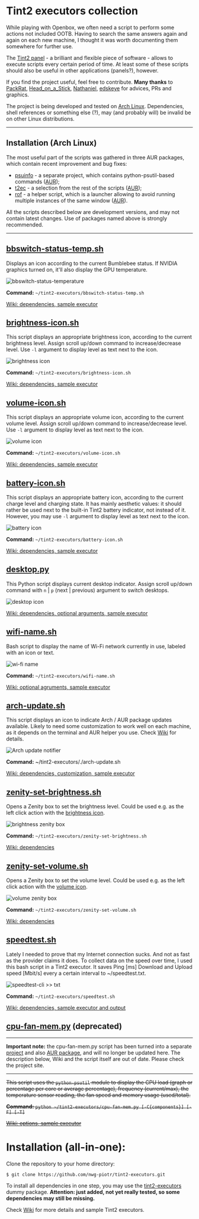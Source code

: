 # Tint2 executors collection
While playing with Openbox, we often need a script to perform some actions not included OOTB. Having to search the same answers again and again on each new machine, I thought it was worth documenting them somewhere for further use.

The [Tint2 panel](https://gitlab.com/o9000/tint2) - a brilliant and flexible piece of software - allows to execute scripts every certain period of time. At least some of these scripts should also be useful in other applications (panels?), however.

If you find the project useful, feel free to contribute. **Many thanks** to [PackRat](https://github.com/PackRat-SC2018), [Head_on_a_Stick](https://forum.archlabslinux.com/u/head_on_a_stick/summary), [Nathaniel](https://github.com/natemaia), [edskeye](https://github.com/edskeye) for advices, PRs and graphics.

The project is being developed and tested on [Arch Linux](https://www.archlinux.org). Dependencies, shell references or something else (?), may (and probably will) be invalid be on other Linux distributions.

___
## Installation (Arch Linux)
The most useful part of the scripts was gathered in three AUR packages, which contain recent improvement and bug fixes:
- [psuinfo](https://github.com/nwg-piotr/psuinfo) - a separate project, which contains python-psutil-based commands ([AUR](https://aur.archlinux.org/packages/psuinfo));
- [t2ec](https://github.com/nwg-piotr/tint2-executors/tree/master/arch-package) - a selection from the rest of the scripts ([AUR](https://aur.archlinux.org/packages/t2ec));
- [rof](https://github.com/nwg-piotr/rof) - a helper script, which is a launcher allowing to avoid running multiple instances of the same window ([AUR](https://aur.archlinux.org/packages/rof-git)).

All the scripts described below are development versions, and may not contain latest changes. Use of packages named above is strongly recommended. 
___

## [bbswitch-status-temp.sh](https://github.com/nwg-piotr/tint2-executors/blob/master/bbswitch-status-temp.sh)

Displays an icon according to the current Bumblebee status. If NVIDIA graphics turned on, it'll also display the GPU temperature.

![bbswitch-status-temperature](http://nwg.pl/wiki-tint2-executors/icon-bbswitch-status-temp.png)

**Command:** `~/tint2-executors/bbswitch-status-temp.sh`

[Wiki: dependencies, sample executor](https://github.com/nwg-piotr/tint2-executors/wiki/Bumblebee-status)

## [brightness-icon.sh](https://github.com/nwg-piotr/tint2-executors/blob/master/brightness-icon.sh)

This script displays an appropriate brightness icon, according to the current brightness level. Assign scroll up/down  command to increase/decrease level. Use `-l` argument to display level as text next to the icon.

![brightness icon](http://nwg.pl/wiki-tint2-executors/icon-brightness.png)

**Command:** `~/tint2-executors/brightness-icon.sh`

[Wiki: dependencies, sample executor](https://github.com/nwg-piotr/tint2-executors/wiki/Brightness-icon)

## [volume-icon.sh](https://github.com/nwg-piotr/tint2-executors/blob/master/volume-icon.sh)

This script displays an appropriate volume icon, according to the current volume level. Assign scroll up/down command to increase/decrease level. Use `-l` argument to display level as text next to the icon.

![volume icon](http://nwg.pl/wiki-tint2-executors/icon-volume.png)

**Command:** `~/tint2-executors/volume-icon.sh`

[Wiki: dependencies, sample executor](https://github.com/nwg-piotr/tint2-executors/wiki/Volume-icon)

## [battery-icon.sh](https://github.com/nwg-piotr/tint2-executors/blob/master/battery-icon.sh)

This script displays an appropriate battery icon, according to the current charge level and charging state. It has mainly aesthetic values: it should rather be used next to the built-in Tint2 battery indicator, not instead of it. However, you may use `-l` argument to display level as text next to the icon.

![battery icon](http://nwg.pl/wiki-tint2-executors/icon-battery.png)

**Command:** `~/tint2-executors/battery-icon.sh`

[Wiki: dependencies, sample executor](https://github.com/nwg-piotr/tint2-executors/wiki/Battery-icon)

## [desktop.py](https://github.com/nwg-piotr/tint2-executors/blob/master/desktop.py)

This Python script displays current desktop indicator. Assign scroll up/down command with `n` | `p` (next | previous) argument to switch desktops.

![desktop icon](http://nwg.pl/wiki-tint2-executors/icon-desktop.png)

[Wiki: dependencies, optional arguments, sample executor](https://github.com/nwg-piotr/tint2-executors/wiki/Desktop-indicator-and-switcher)

## [wifi-name.sh](https://github.com/nwg-piotr/tint2-executors/blob/master/wifi-name.sh)

Bash script to display the name of Wi-Fi network currently in use, labeled with an icon or text.

![wi-fi name](http://nwg.pl/wiki-tint2-executors/wifi-name.png)

**Command:** `~/tint2-executors/wifi-name.sh`

[Wiki: optional agruments, sample executor](https://github.com/nwg-piotr/tint2-executors/wiki/Wi-Fi-networkname)

## [arch-update.sh](https://github.com/nwg-piotr/tint2-executors/blob/master/arch-update.sh)

This script displays an icon to indicate Arch / AUR package updates available. Likely to need some customization to work well on each machine, as it depends on the terminal and AUR helper you use. Check [Wiki](https://github.com/nwg-piotr/tint2-executors/wiki/Arch-update-notifier) for details.

![Arch update notifier](http://nwg.pl/wiki-tint2-executors/arch-update.png)

**Command:** ~/tint2-executors/./arch-update.sh

[Wiki: dependencies, customization, sample executor](https://github.com/nwg-piotr/tint2-executors/wiki/Arch-update-notifier)

## [zenity-set-brightness.sh](https://github.com/nwg-piotr/tint2-executors/blob/master/zenity-set-brightness.sh)

Opens a Zenity box to set the brightness level. Could be used e.g. as the left click action with the [brightness icon](https://github.com/nwg-piotr/tint2-executors/wiki/Brightness-icon).

![brightness zenity box](http://nwg.pl/wiki-tint2-executors/zenity-set-brightness.png)

**Command:** `~/tint2-executors/zenity-set-brightness.sh`

[Wiki: dependencies](https://github.com/nwg-piotr/tint2-executors/wiki/Brightness-zenity-box)

## [zenity-set-volume.sh](https://github.com/nwg-piotr/tint2-executors/blob/master/zenity-set-volume.sh)

Opens a Zenity box to set the volume level. Could be used e.g. as the left click action with the [volume icon](https://github.com/nwg-piotr/tint2-executors/wiki/Volume-icon).

![volume zenity box](http://nwg.pl/wiki-tint2-executors/zenity-set-volume.png)

**Command:** `~/tint2-executors/zenity-set-volume.sh`

[Wiki: dependencies](https://github.com/nwg-piotr/tint2-executors/wiki/Volume-zenity-box)

## [speedtest.sh](https://github.com/nwg-piotr/tint2-executors/blob/master/speedtest.sh)

Lately I needed to prove that my Internet connection sucks. And not as fast as the provider claims it does. To collect data on the speed over time, I used this bash script in a Tint2 executor. It saves Ping [ms] Download and Upload speed [Mbit/s] every a certain interval to ~/speedtest.txt.

![speedtest-cli >> txt](http://nwg.pl/wiki-tint2-executors/speedtest-cli-txt.png)

**Command:** `~/tint2-executors/speedtest.sh`

[Wiki: dependencies, sample executor and output](https://github.com/nwg-piotr/tint2-executors/wiki/speedtest.cli-to-speedtest.txt)

## [cpu-fan-mem.py](https://github.com/nwg-piotr/tint2-executors/blob/master/cpu-fan-mem.py) (deprecated)
___
**Important note:** the cpu-fan-mem.py script has been turned into a separate [project](https://github.com/nwg-piotr/psuinfo) and also [AUR package](https://aur.archlinux.org/packages/psuinfo), and will no longer be updated here. The description below, Wiki and the script itself are out of date. Please check the project site.
___
~~This script uses the `python-psutil` module to display the CPU load (graph or percentage per core or average percentage), frequency (current/max), the temperature sensor reading, the fan speed and memory usage (used/total).~~

~~**Command:** `python ~/tint2-executors/cpu-fan-mem.py [-C{components}] [-F] [-T]`~~

~~[Wiki: options, sample executor](https://github.com/nwg-piotr/tint2-executors/wiki/cpu%E2%80%90fan%E2%80%90mem.py-(deprecated))~~

# Installation (all-in-one):

Clone the repository to your home directory:

`$ git clone https://github.com/nwg-piotr/tint2-executors.git`

To install all dependencies in one step, you may use the [tint2-executors](https://github.com/nwg-piotr/tint2-executors/raw/master/tint2-executors-0.0.1-1-x86_64.pkg.tar.xz) dummy package. **Attention: just added, not yet really tested, so some dependencies may still be missing.**

Check [Wiki](https://github.com/nwg-piotr/tint2-executors/wiki) for more details and sample Tint2 executors.
